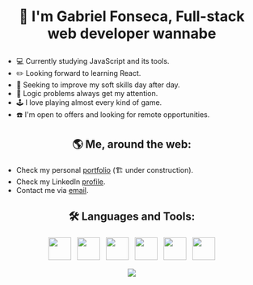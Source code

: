 # <p align=center>:wave: I'm Gabriel Fonseca, Full-stack web developer wannabe</p>
- :computer: Currently studying JavaScript and its tools.
- :pencil2: Looking forward to learning React.
- :person_in_tuxedo: Seeking to improve my soft skills day after day.
- :eyes: Logic problems always get my attention.
- :joystick: I love playing almost every kind of game.
- :telephone: I'm open to offers and looking for remote opportunities.


## <p align=center>:earth_americas: Me, around the web:</p>
- Check my personal [portfolio](https://github.com/Gopxfs?tab=repositories) (:building_construction: under construction).
- Check my LinkedIn [profile](https://www.linkedin.com/in/gabriel-fonseca-sales-8bb64b236/).
- Contact me via <a href="mailto:gopxfs@hotmail.com">email</a>.

## <p align=center>:hammer_and_wrench: Languages and Tools:</p>
<p align=center>
<img src="https://cdn.jsdelivr.net/gh/devicons/devicon/icons/html5/html5-original-wordmark.svg" height="45"> &nbsp; <img src="https://cdn.jsdelivr.net/gh/devicons/devicon/icons/css3/css3-original-wordmark.svg" height="45"> &nbsp; <img src="https://cdn.jsdelivr.net/gh/devicons/devicon/icons/sass/sass-original.svg" height="45"> &nbsp; <img src="https://cdn.jsdelivr.net/gh/devicons/devicon/icons/javascript/javascript-plain.svg" height="45"> &nbsp; <img src="https://cdn.jsdelivr.net/gh/devicons/devicon/icons/webpack/webpack-original.svg" height="45"> &nbsp; <img src="https://cdn.jsdelivr.net/gh/devicons/devicon/icons/git/git-plain-wordmark.svg" height="45" >
</p>
<p align=center><img src ="https://github-readme-stats.vercel.app/api/top-langs/?username=gopxfs&theme=tokyonight"></p>
